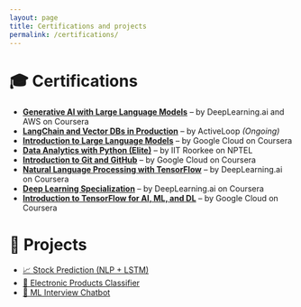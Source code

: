 ```yaml
---
layout: page
title: Certifications and projects
permalink: /certifications/
---
```


# 🎓 Certifications

- **[Generative AI with Large Language Models](https://www.coursera.org/account/accomplishments/certificate/KYXX5GDZG9WX)** – by DeepLearning.ai and AWS on Coursera  
- **[LangChain and Vector DBs in Production](https://learn.activeloop.ai/courses/take/langchain/multimedia/46318012-build-a-customer-support-question-answering-chatbot)** – by ActiveLoop *(Ongoing)*  
- **[Introduction to Large Language Models](https://www.coursera.org/account/accomplishments/certificate/HDGDZ5PTKG3G)** – by Google Cloud on Coursera  
- **[Data Analytics with Python (Elite)](https://drive.google.com/file/d/1aaaLUkCFyFdV7_VJp9ChicQZ16t8AY7F/view?usp=share_link)** – by IIT Roorkee on NPTEL  
- **[Introduction to Git and GitHub](https://www.coursera.org/account/accomplishments/certificate/5TAERS2RAXDQ)** – by Google Cloud on Coursera  
- **[Natural Language Processing with TensorFlow](https://www.coursera.org/account/accomplishments/certificate/JQ8X3C4YDXAW)** – by DeepLearning.ai on Coursera  
- **[Deep Learning Specialization](https://www.coursera.org/account/accomplishments/specialization/certificate/DEAKK6LQRGKY)** – by DeepLearning.ai on Coursera  
- **[Introduction to TensorFlow for AI, ML, and DL](https://www.coursera.org/account/accomplishments/certificate/4LL48W5ZVY82)** – by Google Cloud on Coursera  


# 🚀 Projects

- [📈 Stock Prediction (NLP + LSTM)](https://github.com/GiriRaju45/Numerical-and-sentimental-analysis-for-stock-price-prediction---GRIP)  
- [🔌 Electronic Products Classifier](https://github.com/GiriRaju45/parspec-project)  
- [🤖 ML Interview Chatbot](https://github.com/GiriRaju45/ML_Interview_Chatbot-VisionNLP)
